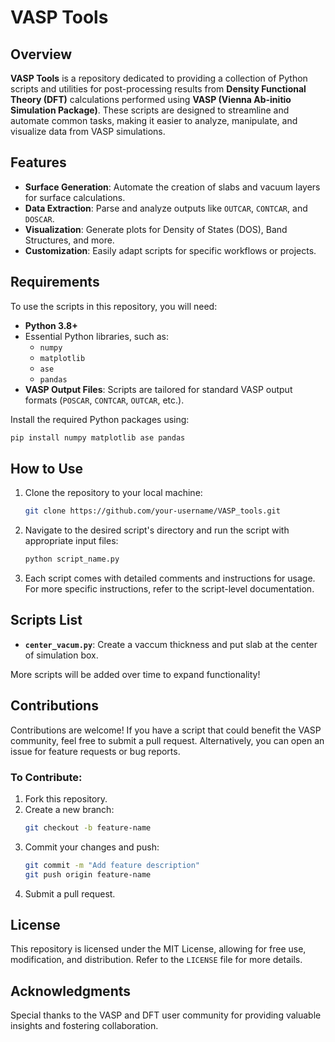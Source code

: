 
# VASP Tools  

## Overview  
**VASP Tools** is a repository dedicated to providing a collection of Python scripts and utilities for post-processing results from **Density Functional Theory (DFT)** calculations performed using **VASP (Vienna Ab-initio Simulation Package)**. These scripts are designed to streamline and automate common tasks, making it easier to analyze, manipulate, and visualize data from VASP simulations.  

## Features  
- **Surface Generation**: Automate the creation of slabs and vacuum layers for surface calculations.  
- **Data Extraction**: Parse and analyze outputs like `OUTCAR`, `CONTCAR`, and `DOSCAR`.  
- **Visualization**: Generate plots for Density of States (DOS), Band Structures, and more.  
- **Customization**: Easily adapt scripts for specific workflows or projects.  

## Requirements  
To use the scripts in this repository, you will need:  
- **Python 3.8+**  
- Essential Python libraries, such as:  
  - `numpy`  
  - `matplotlib`  
  - `ase`  
  - `pandas`  
- **VASP Output Files**: Scripts are tailored for standard VASP output formats (`POSCAR`, `CONTCAR`, `OUTCAR`, etc.).  

Install the required Python packages using:  
```bash
pip install numpy matplotlib ase pandas
```  

## How to Use  
1. Clone the repository to your local machine:  
   ```bash
   git clone https://github.com/your-username/VASP_tools.git
   ```  

2. Navigate to the desired script's directory and run the script with appropriate input files:  
   ```bash
   python script_name.py
   ```  

3. Each script comes with detailed comments and instructions for usage. For more specific instructions, refer to the script-level documentation.  

## Scripts List  
- **`center_vacum.py`**: Create a vaccum thickness and put slab at the center of simulation box.  
   

More scripts will be added over time to expand functionality!  

## Contributions  
Contributions are welcome! If you have a script that could benefit the VASP community, feel free to submit a pull request. Alternatively, you can open an issue for feature requests or bug reports.  

### To Contribute:  
1. Fork this repository.  
2. Create a new branch:  
   ```bash
   git checkout -b feature-name
   ```  
3. Commit your changes and push:  
   ```bash
   git commit -m "Add feature description"
   git push origin feature-name
   ```  
4. Submit a pull request.  

## License  
This repository is licensed under the MIT License, allowing for free use, modification, and distribution. Refer to the `LICENSE` file for more details.  

## Acknowledgments  
Special thanks to the VASP and DFT user community for providing valuable insights and fostering collaboration.  
